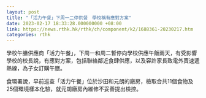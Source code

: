 ```yaml
---
layout: post
title: "「活力午餐」下周一二停供餐　學校稱有應對方案"
date: 2023-02-17 18:33:28.000000000 +08:00
link: https://news.rthk.hk/rthk/ch/component/k2/1688361-20230217.htm
categories: rthk
---
```


學校午膳供應商「活力午餐」，下周一和周二暫停向學校供應午飯兩天，有受影響學校的校長說，有應對方案，包括聯絡鄰近食肆供應，以及容許家長致電外賣速遞熱線，為子女訂購午膳。

食環署說，早前巡查「活力午餐」位於沙田和元朗的廠房，檢取合共11個食物及25個環境樣本化驗，就元朗廠房內維修不妥善提出檢控。
